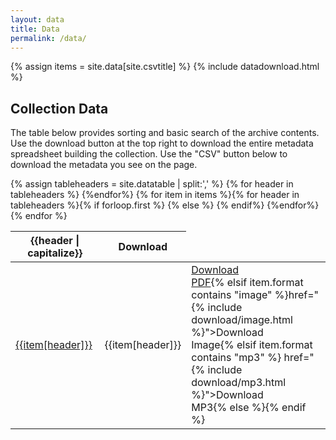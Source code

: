 ```yaml
---
layout: data
title: Data
permalink: /data/
---
```

{% assign items = site.data[site.csvtitle] %}
{% include datadownload.html %}

<style>.description{min-width:400px;"}</style>
## Collection Data 

The table below provides sorting and basic search of the archive contents. Use the download button at the top right to download the entire metadata spreadsheet building the collection. Use the "CSV" button below to download the metadata you see on the page.  
<table id="item-table" class="table table-striped">
    <thead>
        <tr>
        {% assign tableheaders = site.datatable | split:',' %}
        {% for header in tableheaders %}
            <th class="{{header}}">{{header | capitalize}}</th>
          {%endfor%}
          <th>Download</th>
        </tr>
    </thead>
    <tbody>{% for item in items %}<tr>{% for header in tableheaders %}{% if forloop.first %}<td><a href="{% include item-link.html %}" target="_blank" title="link to item">{{item[header]}}</a></td>
         {% else %}
            <td class="{{header}}">{{item[header]}}</td>
            {% endif%}
          {%endfor%}
        <td><a class="btn btn-secondary btn-sm" target="_blank" {% if item.type contains "text" %} href="{% include download/pdf.html %}">Download<br/>PDF</a>{% elsif item.format contains "image" %}href="{% include download/image.html %}">Download<br/>Image</a>{% elsif item.format contains "mp3" %} href="{% include download/mp3.html %}">Download<br/>MP3</a>{% else %}{% endif %}
     </td>
        </tr>
{% endfor %}
    </tbody>
</table>
